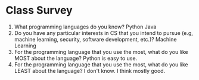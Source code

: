 # Class Survey

1. What programming languages do you know?
   Python Java
2. Do you have any particular interests in CS that you intend to pursue (e.g, machine learning, security, software development, etc.)?
   Machine Learning
3. For the programming language that you use the most, what do you like MOST about the language?
   Python is easy to use.
4. For the programming language that you use the most, what do you like LEAST about the language?
   I don't know. I think mostly good.
